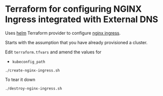 # Terraform for configuring NGINX Ingress integrated with External DNS

Uses [helm](https://www.terraform.io/docs/providers/helm/index.html) Terraform provider to configure [nginx ingress](https://kubernetes.github.io/ingress-nginx/).

Starts with the assumption that you have already provisioned a cluster.

Edit `terraform.tfvars` and amend the values for

* `kubeconfig_path`

```
./create-nginx-ingress.sh
```

To tear it down

```
./destroy-nginx-ingress.sh
```
